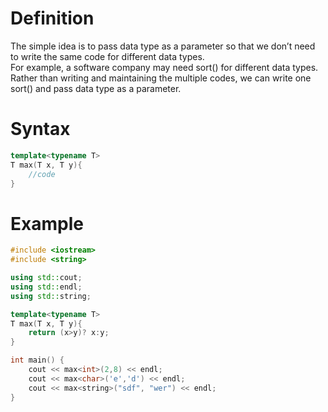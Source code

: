 # Definition
The simple idea is to pass data type as a parameter so that we don’t need to write the same code for different data types.   
For example, a software company may need sort() for different data types.   
Rather than writing and maintaining the multiple codes, we can write one sort() and pass data type as a parameter.

# Syntax
```cpp
template<typename T>
T max(T x, T y){
    //code
}
```

# Example
```cpp
#include <iostream>
#include <string>

using std::cout;
using std::endl;
using std::string;

template<typename T>
T max(T x, T y){
    return (x>y)? x:y;
}

int main() {
    cout << max<int>(2,8) << endl;
    cout << max<char>('e','d') << endl;
    cout << max<string>("sdf", "wer") << endl;
}
```
